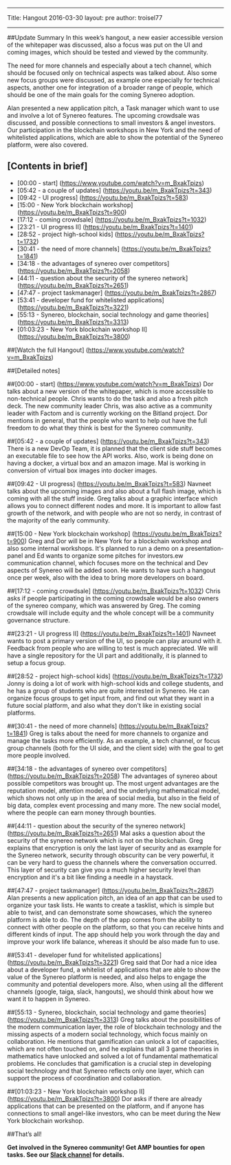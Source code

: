 --------------
Title: Hangout 2016-03-30
layout: pre
author: troisel77
************************************************************************** 
##Update Summary
In this week’s hangout, a new easier accessible version of the whitepaper was discussed, also a focus was put on the UI and coming images, which should be tested and viewed by the community.

The need for more channels and especially about a tech channel, which should be focused only on technical aspects was talked about. Also some new focus groups were discussed, as example one especially for technical aspects, another one for integration of a broader range of people, which should be one of the main goals for the coming Synereo adoption.

Alan presented a new application pitch, a Task manager which want to use and involve a lot of Synereo features. The upcoming crowdsale was discussed, and possible connections to small investors & angel investors.  Our participation in the  blockchain workshops in New York and the need of whitelisted applications, which are able to show the potential of the Synereo platform, were also covered.


## [Contents in brief]
* [00:00 - start] (https://www.youtube.com/watch?v=m_BxakTpizs)
* [05:42 - a couple of updates] (https://youtu.be/m_BxakTpizs?t=343)
* [09:42 - UI progress] (https://youtu.be/m_BxakTpizs?t=583)
* [15:00 - New York blockchain workshop] (https://youtu.be/m_BxakTpizs?t=900)
* [17:12 - coming crowdsale] (https://youtu.be/m_BxakTpizs?t=1032)
* [23:21 - UI progress II] (https://youtu.be/m_BxakTpizs?t=1401)
* [28:52 - project high-school kids] (https://youtu.be/m_BxakTpizs?t=1732)
* [30:41 - the need of more channels] (https://youtu.be/m_BxakTpizs?t=1841)
* [34:18 - the advantages of synereo over competitors] (https://youtu.be/m_BxakTpizs?t=2058)
* [44:11 - question about the security of the synereo network] (https://youtu.be/m_BxakTpizs?t=2651)
* [47:47 - project taskmanager] (https://youtu.be/m_BxakTpizs?t=2867)
* [53:41 - developer fund for whitelisted applications] (https://youtu.be/m_BxakTpizs?t=3221)
* [55:13 - Synereo, blockchain, social technology and game theories] (https://youtu.be/m_BxakTpizs?t=3313)
* [01:03:23 - New York blockchain workshop II] (https://youtu.be/m_BxakTpizs?t=3800)

##[Watch the full Hangout] (https://www.youtube.com/watch?v=m_BxakTpizs)

##[Detailed notes]

##[00:00 - start] (https://www.youtube.com/watch?v=m_BxakTpizs)
Dor talks about a new version of the whitepaper, which is more accessible to non-technical people. Chris wants to do the task and also a fresh pitch deck. The new community leader Chris, was also active as a community leader with Factom and is currently working on the Bitland project. Dor mentions in general, that the people who want to help out have the full freedom to do what they think is best for the Synereo community.


##[05:42 - a couple of updates]  (https://youtu.be/m_BxakTpizs?t=343)
There is a new DevOp Team, it is planned that the client side stuff becomes an executable file to see how the API works.  Also, work is being done on having a docker, a virtual box and an amazon image. Mal is working in conversion of virtual box images into docker images.

##[09:42 - UI progress] (https://youtu.be/m_BxakTpizs?t=583)
Navneet talks about the upcoming images and also about a full flash image, which is coming with all the stuff inside. Greg talks about a graphic interface which allows you to connect different nodes and more. It is important to allow fast growth of the network, and with people who are not so nerdy, in contrast of the majority of the early community.  

##[15:00 - New York blockchain workshop] (https://youtu.be/m_BxakTpizs?t=900)
Greg and Dor will be in New York for a blockchain workshop and also some internal workshops. It's planned to run a demo on a presentation-panel and Ed wants to organize some pitches for investors.ew communication channel, which focuses more on the technical and Dev aspects of Synereo will be added soon. He wants to have such a hangout once per week, also with the idea to bring more developers on board.

##[17:12 - coming crowdsale] (https://youtu.be/m_BxakTpizs?t=1032)
Chris asks if people participating in the coming crowdsale would be also owners of the synereo company, which was answered by Greg. The coming crowdsale will include equity and the whole concept will be a community governance structure.

##[23:21 - UI progress II] (https://youtu.be/m_BxakTpizs?t=1401)
Navneet wants to post a primary version of the UI, so people can play around with it. Feedback from people who are willing to test is much appreciated. We will have a single repository for the UI part and additionally, it is planned to setup a focus group.

##[28:52 - project high-school kids] (https://youtu.be/m_BxakTpizs?t=1732)
Jonny is doing a lot of work with high-school kids and college students, and he has a group of students who are quite interested in Synereo. He can organize focus groups to get input from, and find out what they want in a future social platform, and also what they don't like in existing social platforms.

##[30:41 - the need of more channels] (https://youtu.be/m_BxakTpizs?t=1841)
Greg is talks about the need for more channels to organize and manage the tasks more efficiently. As an example, a tech channel, or focus group channels (both for the UI side, and the client side) with the goal to get more people involved.

##[34:18 - the advantages of synereo over competitors] (https://youtu.be/m_BxakTpizs?t=2058)
The advantages of synereo about possible competitors was brought up.  The most urgent advantages are the reputation model, attention model, and the underlying mathematical model, which shows not only up in the area of social media, but also in the field of big data, complex event processing and many more.  The new social model, where the people can earn money through bounties.

##[44:11 - question about the security of the synereo network] (https://youtu.be/m_BxakTpizs?t=2651)
Mal asks a question about the security of the synereo network which is not on the blockchain.
Greg explains that encryption is only the last layer of security and as example for the Synereo network, security through obscurity can be very powerful, it can be very hard to guess the channels where the conversation occurred. This layer of security can give you a much higher security level than encryption and it's a bit like finding a needle in a haystack.

##[47:47 - project taskmanager] (https://youtu.be/m_BxakTpizs?t=2867)
Alan presents a new application pitch, an idea of an app that can be used to organize your task lists. He wants to create a tasklist, which is simple but able to twist, and can demonstrate some showcases, which the synereo platform is able to do. The depth of the app comes from the ability to connect with other people on the platform, so that you can receive hints and different kinds of input. The app should help you work through the day and improve your work life balance, whereas it should be also made fun to use.

##[53:41 - developer fund for whitelisted applications] (https://youtu.be/m_BxakTpizs?t=3221)
Greg said that Dor had a nice idea about a developer fund, a whitelist of applications that are able to show the value of the Synereo platform is needed, and also helps to engage the community and potential developers more.  Also, when using all the different channels (google, taiga, slack, hangouts), we should think about how we want it to happen in Synereo.

##[55:13 - Synereo, blockchain, social technology and game theories]  (https://youtu.be/m_BxakTpizs?t=3313)
Greg talks about the possibilities of the modern communication layer, the role of blockchain technology and the missing aspects of a modern social technology, which focus mainly on collaboration. He mentions that gamification can unlock a lot of capacities, which are not often touched on, and he explains that all 3 game theories in mathematics have unlocked and solved a lot of fundamental mathematical problems.  He concludes that gamification is a crucial step in developing social technology and that Synereo reflects only one layer, which can support the process of coordination and collaboration.

##[01:03:23 - New York blockchain workshop II] (https://youtu.be/m_BxakTpizs?t=3800)
Dor asks if there are already applications that can be presented on the platform, and if anyone has connections to small angel-like investors, who can be meet during the New York blockchain workshop.

##That’s all!

**Get involved in the Synereo community! Get AMP bounties for open tasks. See our [Slack channel](http://slack.synereo.com/) for details.**
